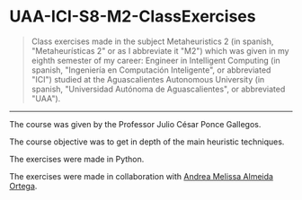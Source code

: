 # UAA-ICI-S8-M2-ClassExercises

> Class exercises made in the subject Metaheuristics 2 (in spanish, "Metaheurísticas 2" or as I abbreviate it "M2") which was given in my eighth semester of my career: Engineer in Intelligent Computing (in spanish, "Ingeniería en Computación Inteligente", or abbreviated "ICI") studied at the Aguascalientes Autonomous University (in spanish, "Universidad Autónoma de Aguascalientes", or abbreviated "UAA").

---

The course was given by the Professor Julio César Ponce Gallegos.

The course objective was to get in depth of the main heuristic techniques.

The exercises were made in Python.

The exercises were made in collaboration with [Andrea Melissa Almeida Ortega](https://github.com/Melissa-AO).